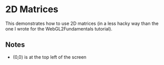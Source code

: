 # 2D Matrices

This demonstrates how to use 2D matrices (in a less hacky way than the one I wrote for the WebGL2Fundamentals tutorial).

## Notes

- (0,0) is at the top left of the screen
